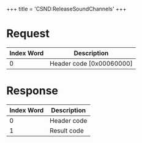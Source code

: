 +++
title = 'CSND:ReleaseSoundChannels'
+++

# Request

| Index Word | Description                |
|------------|----------------------------|
| 0          | Header code \[0x00060000\] |

# Response

| Index Word | Description |
|------------|-------------|
| 0          | Header code |
| 1          | Result code |